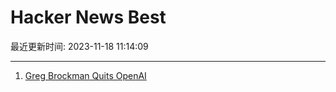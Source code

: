 # Hacker News Best

最近更新时间: 2023-11-18 11:14:09

--- 
1. [Greg Brockman Quits OpenAI](https://twitter.com/gdb/status/1725667410387378559?s=20) 
